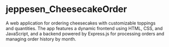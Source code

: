 # jeppesen_CheesecakeOrder
A web application for ordering cheesecakes with customizable toppings and quantities.
The app features a dynamic frontend using HTML, CSS, and JavaScript, and a backend powered by Express.js
for processing orders and managing order history by month.


